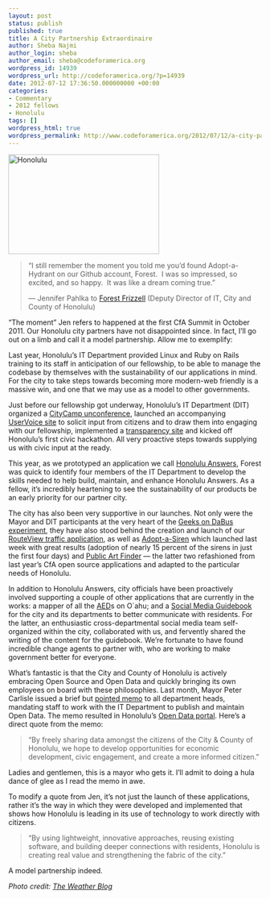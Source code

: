 ```yaml
---
layout: post
status: publish
published: true
title: A City Partnership Extraordinaire
author: Sheba Najmi
author_login: sheba
author_email: sheba@codeforamerica.org
wordpress_id: 14939
wordpress_url: http://codeforamerica.org/?p=14939
date: 2012-07-12 17:36:50.000000000 +00:00
categories:
- Commentary
- 2012 fellows
- Honolulu
tags: []
wordpress_html: true
wordpress_permalink: http://www.codeforamerica.org/2012/07/12/a-city-partnership-extraordinaire/
---
```


<p><a href="http://codeforamerica.org/wp-content/uploads/2012/07/Honolulu.jpeg"><img alt="Honolulu" class="aligncenter size-medium wp-image-14944" height="198" src="http://codeforamerica.org/wp-content/uploads/2012/07/Honolulu-300x198.jpg" title="Honolulu" width="300"/></a></p>
<blockquote><p>“I still remember the moment you told me you’d found Adopt-a-Hydrant on our Github account, Forest.  I was so impressed, so excited, and so happy.  It was like a dream coming true.”</p>
<p>— Jennifer Pahlka to <a href="https://twitter.com/#!/forestf" target="_blank">Forest Frizzell</a> (Deputy Director of IT, City and County of Honolulu)</p></blockquote>
<p>“The moment” Jen refers to happened at the first CfA Summit in October 2011. Our Honolulu city partners have not disappointed since. In fact, I’ll go out on a limb and call it a model partnership. Allow me to exemplify:</p>
<p>Last year, Honolulu’s IT Department provided Linux and Ruby on Rails training to its staff in anticipation of our fellowship, to be able to manage the codebase by themselves with the sustainability of our applications in mind. For the city to take steps towards becoming more modern-web friendly is a massive win, and one that we may use as a model to other governments.</p>
<p>Just before our fellowship got underway, Honolulu’s IT Department (DIT) organized a <a href="http://citycamphnl.govfresh.com/" target="_blank">CityCamp unconference</a>, launched an accompanying <a href="http://citycamphnl.uservoice.com" target="_blank">UserVoice site</a> to solicit input from citizens and to draw them into engaging with our fellowship, implemented a <a href="http://can-do.honolulu.gov/" target="_blank">transparency site</a> and kicked off Honolulu’s first civic hackathon. All very proactive steps towards supplying us with civic input at the ready.</p>
<p>This year, as we prototyped an application we call <a href="http://vimeo.com/43632898#" target="_blank">Honolulu Answers</a>, Forest was quick to identify four members of the IT Department to develop the skills needed to help build, maintain, and enhance Honolulu Answers. As a fellow, it’s incredibly heartening to see the sustainability of our products be an early priority for our partner city.</p>
<p>The city has also been very supportive in our launches. Not only were the Mayor and DIT participants at the very heart of the <a href="http://codeforamerica.org/2012/04/09/hnl-social-media/" target="_blank">Geeks on DaBus experiment</a>, they have also stood behind the creation and launch of our <a href="http://routeview.honolulu.gov/" target="_blank">RouteView traffic application</a>, as well as <a href="http://sirens.honolulu.gov/" target="_blank">Adopt-a-Siren</a> which launched last week with great results (adoption of nearly 15 percent of the sirens in just the first four days) and <a href="http://art.honolulu.gov" target="_blank">Public Art Finder</a> — the latter two refashioned from last year’s CfA open source applications and adapted to the particular needs of Honolulu.</p>
<p>In addition to Honolulu Answers, city officials have been proactively involved supporting a couple of other applications that are currently in the works: a mapper of all the <a href="http://en.wikipedia.org/wiki/Automated_external_defibrillator" target="_blank">AED</a>s on O`ahu; and a <a href="http://social.honolulu.gov" target="_blank">Social Media Guidebook</a> for the city and its departments to better communicate with residents. For the latter, an enthusiastic cross-departmental social media team self-organized within the city, collaborated with us, and fervently shared the writing of the content for the guidebook. We’re fortunate to have found incredible change agents to partner with, who are working to make government better for everyone.</p>
<p>What’s fantastic is that the City and County of Honolulu is actively embracing Open Source and Open Data and quickly bringing its own employees on board with these philosophies. Last month, Mayor Peter Carlisle issued a brief but <a href="http://www.slideshare.net/hawaiiopen/city-county-of-honolulu-open-data-initiative-13477886" target="_blank">pointed memo</a> to all department heads, mandating staff to work with the IT Department to publish and maintain Open Data. The memo resulted in Honolulu’s <a href="https://data.honolulu.gov/" target="_blank">Open Data portal</a>. Here’s a direct quote from the memo:</p>
<blockquote><p>“By freely sharing data amongst the citizens of the City &amp; County of Honolulu, we hope to develop opportunities for economic development, civic engagement, and create a more informed citizen.”</p></blockquote>
<p>Ladies and gentlemen, this is a mayor who gets it. I’ll admit to doing a hula dance of glee as I read the memo in awe.</p>
<p>To modify a quote from Jen, it’s not just the launch of these applications, rather it’s the way in which they were developed and implemented that shows how Honolulu is leading in its use of technology to work directly with citizens.</p>
<blockquote><p>“By using lightweight, innovative approaches, reusing existing software, and building deeper connections with residents, Honolulu is creating real value and strengthening the fabric of the city.”</p></blockquote>
<p>A model partnership indeed.</p>
<p><em>Photo credit: <a href="http://victoria-weather.com/tag/honolulu/">The Weather Blog</a></em></p>
